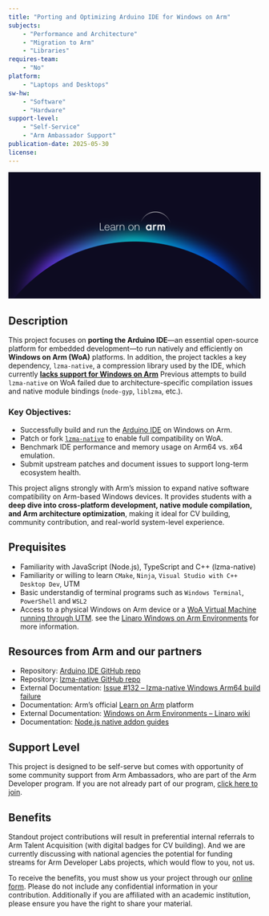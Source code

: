 ```yaml
---
title: "Porting and Optimizing Arduino IDE for Windows on Arm"
subjects:
    - "Performance and Architecture"
    - "Migration to Arm"
    - "Libraries"
requires-team:
    - "No"
platform:
    - "Laptops and Desktops"
sw-hw:
    - "Software"
    - "Hardware"
support-level: 
    - "Self-Service"
    - "Arm Ambassador Support"
publication-date: 2025-05-30
license:  
---
```


![learn_on_arm](../../images/Learn_on_Arm_banner.png)


## Description

This project focuses on **porting the Arduino IDE**—an essential open-source platform for embedded development—to run natively and efficiently on **Windows on Arm (WoA)** platforms. In addition, the project tackles a key dependency, `lzma-native`, a compression library used by the IDE, which currently [**lacks support for Windows on Arm**](https://github.com/addaleax/lzma-native/issues/132) Previous attempts to build `lzma-native` on WoA failed due to architecture-specific compilation issues and native module bindings (`node-gyp`, `liblzma`, etc.).

### Key Objectives:
- Successfully build and run the [Arduino IDE](https://github.com/arduino/arduino-ide) on Windows on Arm.
- Patch or fork [`lzma-native`](https://github.com/addaleax/lzma-native) to enable full compatibility on WoA.
- Benchmark IDE performance and memory usage on Arm64 vs. x64 emulation.
- Submit upstream patches and document issues to support long-term ecosystem health.

This project aligns strongly with Arm’s mission to expand native software compatibility on Arm-based Windows devices. It provides students with a **deep dive into cross-platform development, native module compilation, and Arm architecture optimization**, making it ideal for CV building, community contribution, and real-world system-level experience.

## Prequisites


- Familiarity with JavaScript (Node.js), TypeScript and C++ (lzma-native)
- Familiarity or willing to learn `CMake`, `Ninja`, `Visual Studio with C++ Desktop Dev`, UTM
- Basic understandig of terminal programs such as `Windows Terminal`, `PowerShell` and `WSL2` 
- Access to a physical Windows on Arm device or a [WoA Virtual Machine running through UTM](https://mac.getutm.app/gallery/windows-11-arm). see the [Linaro Windows on Arm Environments](https://linaro.atlassian.net/wiki/spaces/WOAR/pages/29005479987/Windows+on+Arm+Environments) for more information.


## Resources from Arm and our partners

- Repository: [Arduino IDE GitHub repo](https://github.com/arduino/arduino-ide)
- Repository: [lzma-native GitHub repo](https://github.com/addaleax/lzma-native)
- External Documentation: [Issue #132 – lzma-native Windows Arm64 build failure](https://github.com/addaleax/lzma-native/issues/132)
- Documentation: Arm’s official [Learn on Arm](https://learn.arm.com/) platform
- External Documentation: [Windows on Arm Environments – Linaro wiki](https://linaro.atlassian.net/wiki/spaces/WOAR/pages/29005479987/Windows+on+Arm+Environments)
- Documentation: [Node.js native addon guides](https://nodejs.org/api/addons.html)

## Support Level

This project is designed to be self-serve but comes with opportunity of some community support from Arm Ambassadors, who are part of the Arm Developer program. If you are not already part of our program, [click here to join](https://www.arm.com/resources/developer-program?#register).

## Benefits 

Standout project contributions will result in preferential internal referrals to Arm Talent Acquisition (with digital badges for CV building).  And we are currently discussing with national agencies the potential for funding streams for Arm Developer Labs projects, which would flow to you, not us.

To receive the benefits, you must show us your project through our [online form](https://forms.office.com/e/VZnJQLeRhD). Please do not include any confidential information in your contribution. Additionally if you are affiliated with an academic institution, please ensure you have the right to share your material.
